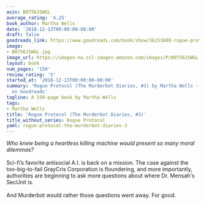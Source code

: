 ```yaml
---
asin: B0756JSWGL
average_rating: '4.25'
book_author: Martha Wells
date: '2018-12-13T00:00:00-08:00'
draft: false
goodreads_link: https://www.goodreads.com/book/show/36153880-rogue-protocol
image:
- B0756JSWGL.jpg
image_url: https://images-na.ssl-images-amazon.com/images/P/B0756JSWGL.01._SCLZZZZZZZ.jpg
layout: book
num_pages: '150'
review_rating: '5'
started_at: '2018-12-13T00:00:00-08:00'
summary: 'Rogue Protocol (The Murderbot Diaries, #3) by Martha Wells - rated 4.25/5
  on Goodreads'
tagline: A 150-page book by Martha Wells
tags:
- Martha Wells
title: 'Rogue Protocol (The Murderbot Diaries, #3)'
title_without_series: Rogue Protocol
yaml: rogue-protocol-the-murderbot-diaries-3
---
```


<i>Who knew being a heartless killing machine would present so many moral dilemmas?</i><br /><br />Sci-fi’s favorite antisocial A.I. is back on a mission. The case against the too-big-to-fail GrayCris Corporation is floundering, and more importantly, authorities are beginning to ask more questions about where Dr. Mensah's SecUnit is.<br /><br />And Murderbot would rather those questions went away. For good.